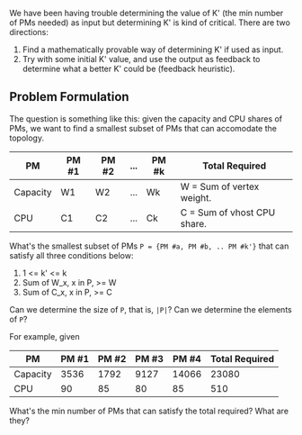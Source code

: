 We have been having trouble determining the value of K' (the min number of PMs needed) as input but determining K' is kind of critical. There are two directions:

1. Find a mathematically provable way of determining K' if used as input.
2. Try with some initial K' value, and use the output as feedback to determine what a better K' could be (feedback heuristic).

## Problem Formulation

The question is something like this: given the capacity and CPU shares of PMs, we want to find a smallest subset of PMs that can accomodate the topology.

| PM       | PM #1 | PM #2 | ... | PM #k | Total Required              |
| -------- | ----- | ----- | --- | ----- | --------------------------- |
| Capacity | W1    | W2    | ... | Wk    | W = Sum of vertex weight.   |
| CPU      | C1    | C2    | ... | Ck    | C = Sum of vhost CPU share. |

What's the smallest subset of PMs `P = {PM #a, PM #b, .. PM #k'}` that can satisfy all three conditions below:

1. 1 <= k' <= k
2. Sum of W_x, x in P, >= W
3. Sum of C_x, x in P, >= C

Can we determine the size of `P`, that is, `|P|`? Can we determine the elements of `P`?

For example, given

| PM       | PM #1 | PM #2 | PM #3 | PM #4 | Total Required |
| -------- | ----- | ----- | ----- | ----- | -------------- |
| Capacity | 3536  | 1792  | 9127  | 14066 | 23080          |
| CPU      | 90    | 85    | 80    | 85    | 510            |

What's the min number of PMs that can satisfy the total required? What are they?
